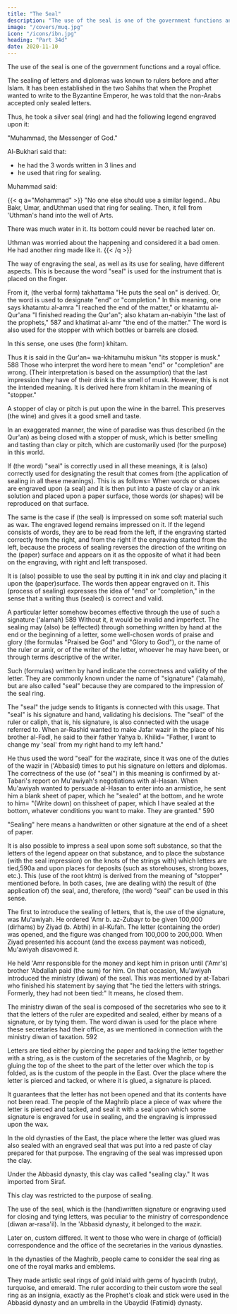 ```yaml
---
title: "The Seal"
description: "The use of the seal is one of the government functions and a royal office"
image: "/covers/muq.jpg"
icon: "/icons/ibn.jpg"
heading: "Part 34d"
date: 2020-11-10
---
```




The use of the seal is one of the government functions and a royal office. 

The sealing of letters and diplomas was known to rulers before and after Islam. It has been established in the two Sahihs that when the Prophet wanted to write to the Byzantine Emperor, he was told that the non-Arabs accepted only sealed letters. 

Thus, he took a silver seal (ring) and had the following legend engraved upon it:

"Muhammad, the Messenger of God." 

Al-Bukhari said that:
- he had the 3 words <!-- 584 --> written in 3 lines and
- he used that ring for sealing. 

Muhammad said:

{{< q a="Mohammad" >}}
"No one else should use a similar legend.. Abu Bakr, Umar, andUthman used that ring for sealing. Then, it fell from 'Uthman's hand into the well of Arts. 

There was much <!-- 585 --> water in it. Its bottom could never be reached later on.

Uthman was worried about the happening and considered it a bad omen. He had <!-- 586 -->another ring made like it.
{{< /q >}}


The way of engraving the seal, as well as its use for sealing, have different aspects. This is because the word "seal" is used for the instrument that is placed on the finger. 

From it, (the verbal form) takhattama "He puts the seal on" is derived. Or, the word is used to designate "end" or "completion." In this meaning, one says khatamtu al-amra "I reached the end of the matter," or khatamtu al-Qur'ana "I finished reading the Qur'an"; also khatam an-nabiyin "the last of the prophets," 587 and khatimat al-amr "the end of the matter." The word is also used for the stopper with which bottles or barrels are closed. 

In this sense, one uses (the form) khitam. 

Thus it is said in the Qur'an= wa-khitamuhu miskun "its stopper is musk." 588 Those who interpret the word here to mean "end" or "completion" are wrong. (Their interpretation is based on the assumption) that the last impression they have of their drink is the smell of musk. However, this is not the intended meaning. It is derived here from khitam in the meaning of "stopper." 

A stopper of clay or pitch is put upon the wine in the barrel. This preserves (the wine) and gives it a good smell and taste. 

In an exaggerated manner, the wine of paradise was thus described (in the Qur'an) as being closed with a stopper of musk, which is better smelling and tasting than clay or pitch, which are customarily used (for the purpose) in this world.

If (the word) "seal" is correctly used in all these meanings, it is (also) correctly used for designating the result that comes from (the application of sealing in all these meanings). This is as follows= When words or shapes are engraved upon (a seal) and it is then put into a paste of clay or an ink solution and placed upon a paper surface, those words (or shapes) will be reproduced on that surface. 

The same is the case if (the seal) is impressed on some soft material such as wax. The engraved legend remains impressed on it. If the legend consists of words, they are to be read from the left, if the engraving started correctly from the right, and from the right if the engraving started from the left, because the process of sealing reverses the direction of the writing on the (paper) surface and appears on it as the opposite of what it had been on the engraving, with right and left transposed. 

It is (also) possible to use the seal by putting it in ink and clay and placing it upon the (paper)surface. The words then appear engraved on it. This (process of sealing) expresses the idea of "end" or "completion," in the sense that a writing thus (sealed) is correct and valid. 

A particular letter somehow becomes effective through the use of such a signature ('alamah) 589 Without it, it would be invalid and imperfect. The sealing may (also) be (effected) through something written by hand at the end or the beginning of a letter, some well-chosen words of praise and glory (the formulas "Praised be God" and "Glory to God"), or the name of the ruler or amir, or of the writer of the letter, whoever he may have been, or through terms descriptive of the writer. 

Such (formulas) written by hand indicate the correctness and validity of the letter. They are commonly known under the name of "signature" ('alamah), but are also called "seal" because they are compared to the impression of the seal ring. 

The "seal" the judge sends to litigants is connected with this usage. That "seal" is his signature and hand, validating his decisions. The "seal" of the ruler or caliph, that is, his signature, is also connected with the usage referred to. When ar-Rashid wanted to make Jafar wazir in the place of his brother al-Fadl, he said to their father Yahya b. Khilid= "Father, I want to change my 'seal' from my right hand to my left hand." 

He thus used the word "seal" for the wazirate, since it was one of the duties of the wazir in ('Abbasid) times to put his signature on letters and diplomas. The correctness of the use (of "seal") in this meaning is confirmed by at-Tabari's report on Mu'awiyah's negotiations with al-Hasan. When Mu'awiyah wanted to persuade al-Hasan to enter into an armistice, he sent him a blank sheet of paper, which he "sealed" at the bottom, and he wrote to him= "(Write down) on thissheet of paper, which I have sealed at the bottom, whatever conditions you want to make. They are granted." 590 

"Sealing" here means a handwritten or other signature at the end of a sheet of paper.

It is also possible to impress a seal upon some soft substance, so that the letters of the legend appear on that substance, and to place the substance (with the seal impression) on the knots of the strings with) which letters are tied,590a and upon places for deposits (such as storehouses, strong boxes, etc.). This (use of the root khtm) is derived from the meaning of "stopper" mentioned before. In both cases, (we are dealing with) the result of (the application of) the seal, and, therefore,
(the word) "seal" can be used in this sense.

The first to introduce the sealing of letters, that is, the use of the signature, was Mu'awiyah. He ordered 'Amr b. az-Zubayr to be given 100,000 (dirhams) by Ziyad (b. Abthi) in al-Kufah. The letter (containing the order) was opened, and the figure was changed from 100,000 to 200,000. When Ziyad presented his account (and the excess payment was noticed), Mu'awiyah disavowed it. 

He held 'Amr responsible for the money and kept him in prison until ('Amr's) brother 'Abdallah paid (the sum) for him. On that occasion, Mu'awiyah introduced the ministry (diwan) of the seal. This was mentioned by at-Tabari <!-- 591 --> who finished his statement by saying that "he tied the letters with strings. Formerly, they had not been tied:" It means, he closed them.

The ministry diwan of the seal is composed of the secretaries who see to it that the letters of the ruler are expedited and sealed, either by means of a signature, or by tying them. The word diwan is used for the place where these secretaries had their office, as we mentioned in connection with the ministry diwan of taxation. 592

Letters are tied either by piercing the paper and tacking the letter together with a string, as is the custom of the secretaries of the Maghrib, or by gluing the top of the sheet to the part of the letter over which the top is folded, as is the custom of the people in the East. Over the place where the letter is pierced and tacked, or where it is glued, a signature is placed. 

It guarantees that the letter has not been opened and that its contents have not been read. The people of the Maghrib place a piece of wax where the letter is pierced and tacked, and seal it with a seal upon which some signature is engraved for use in sealing, and the engraving is impressed upon the wax.

In the old dynasties of the East, the place where the letter was glued was also sealed with an engraved seal that was put into a red paste of clay prepared for that purpose. The engraving of the seal was impressed upon the clay. 

Under the Abbasid dynasty, this clay was called "sealing clay." It was imported from Siraf. <!-- 593 -->

This clay was restricted to the purpose of sealing.

The use of the seal, which is the (hand)written signature or engraving used for closing and tying letters, was peculiar to the ministry of correspondence (diwan ar-rasa'il). In the 'Abbasid dynasty, it belonged to the wazir. 

Later on, custom differed. It went to those who were in charge of (official) correspondence and the office of the secretaries in the various dynasties. 

In the dynasties of the Maghrib, people came to consider the seal ring as one of the royal marks and emblems. 

They made artistic seal rings of gold inlaid with gems of hyacinth (ruby), turquoise, and emerald. The ruler according to their custom wore the seal ring as an insignia, exactly as the Prophet's cloak and stick <!-- 594 --> were used in the Abbasid dynasty and an umbrella in the Ubaydid (Fatimid) dynasty.